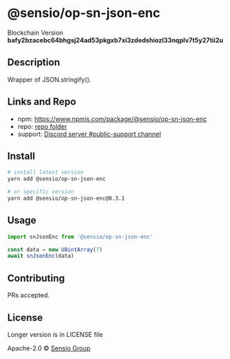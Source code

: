 # @sensio/op-sn-json-enc

Blockchain Version **bafy2bzacebc64bhgsj24ad53pkgxb7xi3zdedshiozl33nqplv7t5y27tii2u**

## Description

Wrapper of JSON.stringify().

## Links and Repo

- npm: https://www.npmjs.com/package/@sensio/op-sn-json-enc
- repo: [repo folder](https://gitlab.com/sensio_group/network-js/-/tree/master/operations/snJsonEnc)
- support: [Discord server #public-support channel](https://discord.gg/RQ9g29y)

## Install

```sh
# install latest version
yarn add @sensio/op-sn-json-enc

# or specific version
yarn add @sensio/op-sn-json-enc@0.3.1
```

## Usage

```ts
import snJsonEnc from '@sensio/op-sn-json-enc'

const data = new U8intArray(7)
await snJsonEnc(data)
```

## Contributing

PRs accepted.

## License

Longer version is in LICENSE file

Apache-2.0 © [Sensio Group](https://sensio.group)

